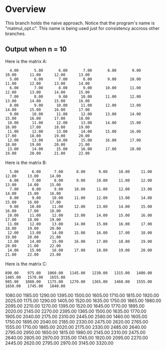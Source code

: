 # Overview

This branch holds the naive approach. Notice that the program's name is "matmul_opt.c". This name is being used just for consistency accross other branches.

## Output when n = 10

Here is the matrix A:

      4.00       5.00       6.00       7.00       8.00       9.00      10.00      11.00      12.00      13.00
      5.00       6.00       7.00       8.00       9.00      10.00      11.00      12.00      13.00      14.00
      6.00       7.00       8.00       9.00      10.00      11.00      12.00      13.00      14.00      15.00
      7.00       8.00       9.00      10.00      11.00      12.00      13.00      14.00      15.00      16.00
      8.00       9.00      10.00      11.00      12.00      13.00      14.00      15.00      16.00      17.00
      9.00      10.00      11.00      12.00      13.00      14.00      15.00      16.00      17.00      18.00
     10.00      11.00      12.00      13.00      14.00      15.00      16.00      17.00      18.00      19.00
     11.00      12.00      13.00      14.00      15.00      16.00      17.00      18.00      19.00      20.00
     12.00      13.00      14.00      15.00      16.00      17.00      18.00      19.00      20.00      21.00
     13.00      14.00      15.00      16.00      17.00      18.00      19.00      20.00      21.00      22.00
Here is the matrix B:

      5.00      6.00      7.00      8.00      9.00     10.00     11.00     12.00     13.00     14.00
      6.00      7.00      8.00      9.00     10.00     11.00     12.00     13.00     14.00     15.00
      7.00      8.00      9.00     10.00     11.00     12.00     13.00     14.00     15.00     16.00
      8.00      9.00     10.00     11.00     12.00     13.00     14.00     15.00     16.00     17.00
      9.00     10.00     11.00     12.00     13.00     14.00     15.00     16.00     17.00     18.00
     10.00     11.00     12.00     13.00     14.00     15.00     16.00     17.00     18.00     19.00
     11.00     12.00     13.00     14.00     15.00     16.00     17.00     18.00     19.00     20.00
     12.00     13.00     14.00     15.00     16.00     17.00     18.00     19.00     20.00     21.00
     13.00     14.00     15.00     16.00     17.00     18.00     19.00     20.00     21.00     22.00
     14.00     15.00     16.00     17.00     18.00     19.00     20.00     21.00     22.00     23.00
Here is the matrix C:

    890.00    975.00   1060.00   1145.00   1230.00   1315.00   1400.00   1485.00   1570.00   1655.00
    985.00   1080.00   1175.00   1270.00   1365.00   1460.00   1555.00   1650.00   1745.00   1840.00
   1080.00   1185.00   1290.00   1395.00   1500.00   1605.00   1710.00   1815.00   1920.00   2025.00
   1175.00   1290.00   1405.00   1520.00   1635.00   1750.00   1865.00   1980.00   2095.00   2210.00
   1270.00   1395.00   1520.00   1645.00   1770.00   1895.00   2020.00   2145.00   2270.00   2395.00
   1365.00   1500.00   1635.00   1770.00   1905.00   2040.00   2175.00   2310.00   2445.00   2580.00
   1460.00   1605.00   1750.00   1895.00   2040.00   2185.00   2330.00   2475.00   2620.00   2765.00
   1555.00   1710.00   1865.00   2020.00   2175.00   2330.00   2485.00   2640.00   2795.00   2950.00
   1650.00   1815.00   1980.00   2145.00   2310.00   2475.00   2640.00   2805.00   2970.00   3135.00
   1745.00   1920.00   2095.00   2270.00   2445.00   2620.00   2795.00   2970.00   3145.00   3320.00